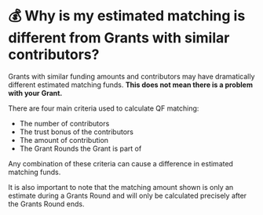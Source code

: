 # 💰 Why is my estimated matching is different from Grants with similar contributors?

Grants with similar funding amounts and contributors may have dramatically different estimated matching funds. **This does not mean there is a problem with your Grant.**

There are four main criteria used to calculate QF matching:

* The number of contributors
* The trust bonus of the contributors
* The amount of contribution
* The Grant Rounds the Grant is part of

Any combination of these criteria can cause a difference in estimated matching funds.

It is also important to note that the matching amount shown is only an estimate during a Grants Round and will only be calculated precisely after the Grants Round ends.
